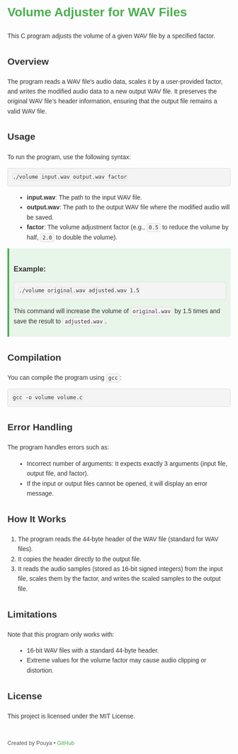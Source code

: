 <!DOCTYPE html>
<html lang="en">
<head>
    <meta charset="UTF-8">
    <meta name="viewport" content="width=device-width, initial-scale=1.0">
    <title>Volume Adjuster for WAV Files</title>
    <style>
        body {
            font-family: Arial, sans-serif;
            line-height: 1.6;
            color: #333;
        }
        h1 {
            color: #4CAF50;
        }
        code {
            background-color: #f4f4f4;
            border: 1px solid #ddd;
            padding: 2px 4px;
            border-radius: 4px;
        }
        pre {
            background-color: #f4f4f4;
            padding: 10px;
            border-radius: 4px;
            border: 1px solid #ddd;
            white-space: pre-wrap;
            word-wrap: break-word;
        }
        ul {
            margin-left: 20px;
        }
        .example {
            background-color: #e8f5e9;
            padding: 10px;
            border-left: 4px solid #4CAF50;
            margin-top: 10px;
        }
        .command {
            background-color: #f9f9f9;
            padding: 10px;
            border: 1px solid #ddd;
            border-radius: 5px;
            margin-bottom: 10px;
        }
        footer {
            margin-top: 40px;
            font-size: 0.9em;
            color: #555;
        }
        a {
            color: #4CAF50;
            text-decoration: none;
        }
        a:hover {
            text-decoration: underline;
        }
    </style>
</head>
<body>

<h1>Volume Adjuster for WAV Files</h1>

<p>This C program adjusts the volume of a given WAV file by a specified factor.</p>

<h2>Overview</h2>

<p>The program reads a WAV file's audio data, scales it by a user-provided factor, and writes the modified audio data to a new output WAV file. It preserves the original WAV file’s header information, ensuring that the output file remains a valid WAV file.</p>

<h2>Usage</h2>

<p>To run the program, use the following syntax:</p>

<pre><code>./volume input.wav output.wav factor</code></pre>

<ul>
    <li><strong>input.wav</strong>: The path to the input WAV file.</li>
    <li><strong>output.wav</strong>: The path to the output WAV file where the modified audio will be saved.</li>
    <li><strong>factor</strong>: The volume adjustment factor (e.g., <code>0.5</code> to reduce the volume by half, <code>2.0</code> to double the volume).</li>
</ul>

<div class="example">
    <h3>Example:</h3>
    <pre><code>./volume original.wav adjusted.wav 1.5</code></pre>
    <p>This command will increase the volume of <code>original.wav</code> by 1.5 times and save the result to <code>adjusted.wav</code>.</p>
</div>

<h2>Compilation</h2>

<p>You can compile the program using <code>gcc</code>:</p>

<pre><code>gcc -o volume volume.c</code></pre>

<h2>Error Handling</h2>

<p>The program handles errors such as:</p>
<ul>
    <li>Incorrect number of arguments: It expects exactly 3 arguments (input file, output file, and factor).</li>
    <li>If the input or output files cannot be opened, it will display an error message.</li>
</ul>

<h2>How It Works</h2>

<ol>
    <li>The program reads the 44-byte header of the WAV file (standard for WAV files).</li>
    <li>It copies the header directly to the output file.</li>
    <li>It reads the audio samples (stored as 16-bit signed integers) from the input file, scales them by the factor, and writes the scaled samples to the output file.</li>
</ol>

<h2>Limitations</h2>

<p>Note that this program only works with:</p>
<ul>
    <li>16-bit WAV files with a standard 44-byte header.</li>
    <li>Extreme values for the volume factor may cause audio clipping or distortion.</li>
</ul>

<h2>License</h2>

<p>This project is licensed under the MIT License.</p>

<footer>
    <p>Created by Pouya &bull; <a href="https://github.com/yourusername">GitHub</a></p>
</footer>

</body>
</html>
